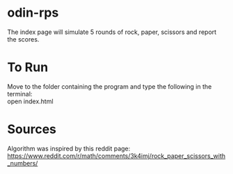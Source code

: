 # odin-rps
The index page will simulate 5 rounds of rock, paper, scissors and report the scores.

# To Run
Move to the folder containing the program and type the following in the terminal:  
open index.html

# Sources
Algorithm was inspired by this reddit page: https://www.reddit.com/r/math/comments/3k4imj/rock_paper_scissors_with_numbers/